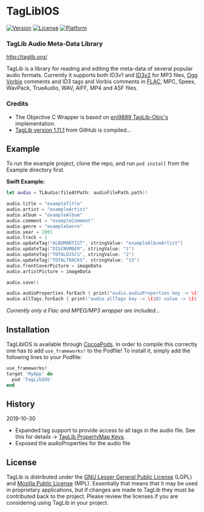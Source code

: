 # TagLibIOS

[![Version](https://img.shields.io/cocoapods/v/TagLibIOS.svg?style=flat)](https://cocoapods.org/pods/TagLibIOS)
[![License](https://img.shields.io/cocoapods/l/TagLibIOS.svg?style=flat)](https://cocoapods.org/pods/TagLibIOS)
[![Platform](https://img.shields.io/cocoapods/p/TagLibIOS.svg?style=flat)](https://cocoapods.org/pods/TagLibIOS)

### TagLib Audio Meta-Data Library

http://taglib.org/

TagLib is a library for reading and editing the meta-data of several
popular audio formats. Currently it supports both ID3v1 and [ID3v2][]
for MP3 files, [Ogg Vorbis][] comments and ID3 tags and Vorbis comments
in [FLAC][], MPC, Speex, WavPack, TrueAudio, WAV, AIFF, MP4 and ASF
files.

  [ID3v2]: http://www.id3.org 
  [Ogg Vorbis]: http://vorbis.com/
  [FLAC]: https://xiph.org/flac/
  
  
### Credits

* The Objective C Wrapper is based on [eni9889 TagLib-Objc's](https://github.com/eni9889/TagLib-ObjC/tree/master/taglib-objc) implementation.
* [TagLib version 1.11.1](https://github.com/taglib/taglib/releases/tag/v1.11.1) from GitHub is compiled... 

## Example

To run the example project, clone the repo, and run `pod install` from the Example directory first.

**Swift Example:**

```swift
let audio = TLAudio(fileAtPath: audioFilePath.path)!

audio.title = "exampleTitle"
audio.artist = "exampleArtist"
audio.album = "exampleAlbum"
audio.comment = "exampleComment"
audio.genre = "exampleGenre"
audio.year = 2001
audio.track = 1
audio.updateTag("ALBUMARTIST", stringValue: "exampleAlbumArtist")
audio.updateTag("DISCNUMBER", stringValue: "1")
audio.updateTag("TOTALDISCS", stringValue: "2")
audio.updateTag("TOTALTRACKS", stringValue: "15")
audio.frontCoverPicture = imageData
audio.artistPicture = imageData

audio.save()

audio.audioProperties.forEach { print("audio.audioProperties key -> \($0) value -> \($1)") }
audio.allTags.forEach { print("audio.allTags key -> \($0) value -> \($1)") }
```

*Currently only a Flac and MPEG/MP3 wrapper are included...*

## Installation

TagLibIOS is available through [CocoaPods](https://cocoapods.org). In order to compile this correctly one has to add `use_frameworks!` to the Podfile! 
To install it, simply add the following lines to your Podfile:

```ruby
use_frameworks!
target 'MyApp' do
  pod 'TagLibIOS'
end
```

## History
2019-10-30
- Expanded tag support to provide access to all tags in the audio file. See this for details -> [TagLib PropertyMap Keys](https://taglib.org/api/classTagLib_1_1PropertyMap.html).
- Exposed the audioProperties for the audio file

## License

TagLib is distributed under the [GNU Lesser General Public License][]
(LGPL) and [Mozilla Public License][] (MPL). Essentially that means that
it may be used in proprietary applications, but if changes are made to
TagLib they must be contributed back to the project. Please review the
licenses if you are considering using TagLib in your project.

  [GNU Lesser General Public License]: http://www.gnu.org/licenses/lgpl.html
  [Mozilla Public License]: http://www.mozilla.org/MPL/MPL-1.1.html


